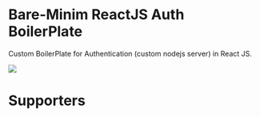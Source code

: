 # Bare-Minim ReactJS Auth BoilerPlate

Custom BoilerPlate for Authentication (custom nodejs server) in React JS.

[![](https://img.shields.io/badge/Donate-Jupyter?style=for-the-badge)](https://razorpay.webug.space/TarunTomar122/ReactJS-Auth-Boilerplate)

# Supporters

